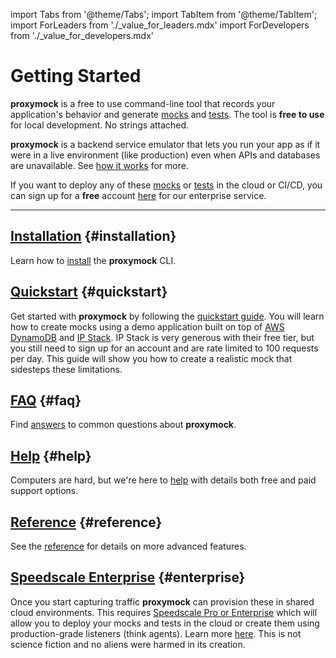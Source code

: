 import Tabs from '@theme/Tabs';
import TabItem from '@theme/TabItem';
import ForLeaders from './\_value_for_leaders.mdx'
import ForDevelopers from './\_value_for_developers.mdx'

# Getting Started

**proxymock** is a free to use command-line tool that records your application's behavior and generate [mocks](/reference/glossary.md#mock) and [tests](/reference/glossary.md#test). The tool is **free to use** for local development. No strings attached.

<Tabs>
  <TabItem value="for developers" label="For Developers">
    <ForDevelopers />
  </TabItem>
  <TabItem value="for leaders" label="For Leaders">
    <ForLeaders />
  </TabItem>
</Tabs>

**proxymock** is a backend service emulator that lets you run your app as if it were in a live environment (like production) even when APIs and databases are unavailable. See [how it works](../reference/index.md) for more.

If you want to deploy any of these [mocks](/reference/glossary.md#mock) or [tests](/reference/glossary.md#test) in the cloud or CI/CD, you can sign up for a **free** account [here](https://app.speedscale.com/signup) for our enterprise service.

---

## [Installation](./installation.md) {#installation}

Learn how to [install](./installation.md) the **proxymock** CLI.

## [Quickstart](./quickstart-cli.md) {#quickstart}

Get started with **proxymock** by following the [quickstart guide](./quickstart-cli.md). You will learn how to create mocks using a demo application built on top of [AWS DynamoDB](https://aws.amazon.com/dynamodb/) and [IP Stack](https://ipstack.com/). IP Stack is very generous with their free tier, but you still need to sign up for an account and are rate limited to 100 requests per day. This guide will show you how to create a realistic mock that sidesteps these limitations.

## [FAQ](./faq.md) {#faq}

Find [answers](./faq.md) to common questions about **proxymock**.

## [Help](./help.md) {#help}

Computers are hard, but we're here to [help](./help.md) with details both free and paid support options.

## [Reference](../reference/index.md) {#reference}

See the [reference](../reference/index.md) for details on more advanced features.

## [Speedscale Enterprise](../../intro.md) {#enterprise}

Once you start capturing traffic **proxymock** can provision these in shared cloud environments. This requires [Speedscale Pro or Enterprise](https://speedscale.com/pricing) which will allow you to deploy your mocks and tests in the cloud or create them using production-grade listeners (think agents). Learn more [here](../../intro.md). This is not science fiction and no aliens were harmed in its creation.
